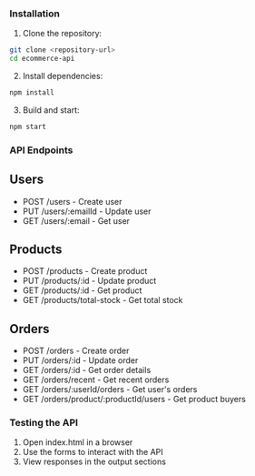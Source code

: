 
### Installation

1. Clone the repository:
```bash
git clone <repository-url>
cd ecommerce-api
```

2. Install dependencies:

```bash
npm install
```

3. Build and start:
```bash
npm start
```

### API Endpoints

## Users
- POST /users - Create user
- PUT /users/:emailId - Update user
- GET /users/:email - Get user

## Products
- POST /products - Create product
- PUT /products/:id - Update product
- GET /products/:id - Get product
- GET /products/total-stock - Get total stock

## Orders
- POST /orders - Create order
- PUT /orders/:id - Update order
- GET /orders/:id - Get order details
- GET /orders/recent - Get recent orders
- GET /orders/:userId/orders - Get user's orders
- GET /orders/product/:productId/users - Get product buyers

### Testing the API

1. Open index.html in a browser
2. Use the forms to interact with the API
3. View responses in the output sections